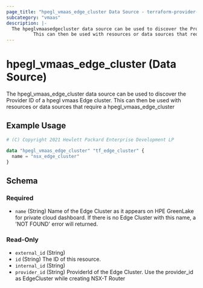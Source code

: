 ```yaml
---
page_title: "hpegl_vmaas_edge_cluster Data Source - terraform-provider-hpegl"
subcategory: "vmaas"
description: |-
  The hpeglvmaasedgecluster data source can be used to discover the Provider ID of a hpegl vmaas Edge cluster.
          This can then be used with resources or data sources that require a hpeglvmaasedgecluster
---
```

# hpegl_vmaas_edge_cluster (Data Source)

The hpegl_vmaas_edge_cluster data source can be used to discover the Provider ID of a hpegl vmaas Edge cluster.
		This can then be used with resources or data sources that require a hpegl_vmaas_edge_cluster

## Example Usage

```terraform
# (C) Copyright 2021 Hewlett Packard Enterprise Development LP

data "hpegl_vmaas_edge_cluster" "tf_edge_cluster" {
  name = "nsx_edge_cluster"
}
```

<!-- schema generated by tfplugindocs -->
## Schema

### Required

- `name` (String) Name of the Edge Cluster as it appears on HPE GreenLake for private cloud dashboard. If there is no Edge Cluster with this name, a 'NOT FOUND' error will returned.

### Read-Only

- `external_id` (String)
- `id` (String) The ID of this resource.
- `internal_id` (String)
- `provider_id` (String) ProviderId of the Edge Cluster. Use the provider_id as EdgeCluster while creating NSX-T Router


